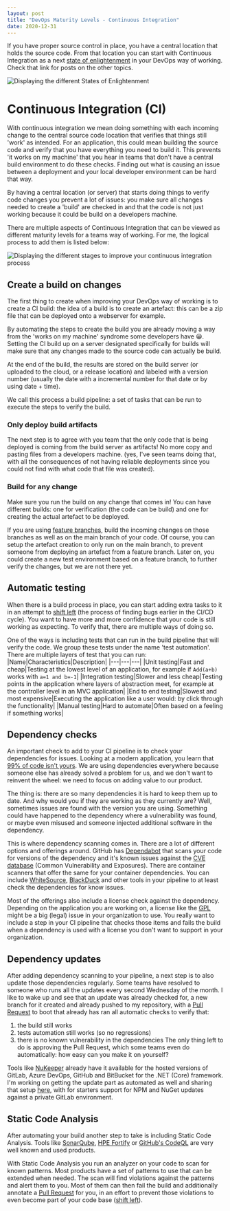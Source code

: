 ```yaml
---
layout: post
title: "DevOps Maturity Levels - Continuous Integration"
date: 2020-12-31
---
```


If you have proper source control in place, you have a central location that holds the source code. From that location you can start with Continuous Integration as a next [state of enlightenment](/blog/2020/2020/12/31/DevOps-Maturity-Levels) in your DevOps way of working. Check that link for posts on the other topics.

![Displaying the different States of Enlightenment](/images/2020/20201231/2020/20201231_01_StatesOfEnlightenment.png)


# Continuous Integration (CI)
With continuous integration we mean doing something with each incoming change to the central source code location that verifies that things still 'work' as intended. For an application, this could mean building the source code and verify that you have everything you need to build it. This prevents 'it works on my machine' that you hear in teams that don't have a central build environment to do these checks. Finding out what is causing an issue between a deployment and your local developer environment can be hard that way.

By having a central location (or server) that starts doing things to verify code changes you prevent a lot of issues: you make sure all changes needed to create a 'build' are checked in and that the code is not just working because it could be build on a developers machine.

There are multiple aspects of Continuous Integration that can be viewed as different maturity levels for a teams way of working. For me, the logical process to add them is listed below:

![Displaying the different stages to improve your continuous integration process](/images/2020/20201231/2020/20201231_02_ContinuousIntegration.png)

## Create a build on changes
The first thing to create when improving your DevOps way of working is to create a CI build: the idea of a build is to create an artefact: this can be a zip file that can be deployed onto a webserver for example.

By automating the steps to create the build you are already moving a way from the 'works on my machine' syndrome some developers have 😀. Setting the CI build up on a server designated specifically for builds will make sure that any changes made to the source code can actually be build.

At the end of the build, the results are stored on the build server (or uploaded to the cloud, or a release location) and labeled with a version number (usually the date with a incremental number for that date or by using date + time).

We call this process a build pipeline: a set of tasks that can be run to execute the steps to verify the build.

### Only deploy build artifacts
The next step is to agree with you team that the only code that is being deployed is coming from the build server as artifacts! No more copy and pasting files from a developers machine. (yes, I've seen teams doing that, with all the consequences of not having reliable deployments since you could not find with what code that file was created).

### Build for any change
Make sure you run the build on any change that comes in! You can have different builds: one for verification (the code can be build) and one for creating the actual artefact to be deployed.

If you are using [feature branches](https://www.atlassian.com/git/tutorials/comparing-workflows/gitflow-workflow), build the incoming changes on those branches as well as on the main branch of your code. Of course, you can setup the artefact creation to only run on the main branch, to prevent someone from deploying an artefact from a feature branch. Later on, you could create a new test environment based on a feature branch, to further verify the changes, but we are not there yet.

## Automatic testing
When there is a build process in place, you can start adding extra tasks to it in an attempt to [shift left](https://www.youtube.com/watch?v=E4UD1dloNM8&list=PLXVVwOM8uv2wQyhQ7mB_Nv_iXyMuXf-GT&index=2&t=2s) (the process of finding bugs earlier in the CI/CD cycle). You want to have more and more confidence that your code is still working as expecting. To verify that, there are multiple ways of doing so.

One of the ways is including tests that can run in the build pipeline that will verify the code. We group these tests under the name 'test automation'. There are multiple layers of test that you can run:
|Name|Characteristics|Description|
|---|---|---|
|Unit testing|Fast and cheap|Testing at the lowest level of an application, for example if `Add(a+b)` works with `a=1 and b=-1`|
|Integration testing|Slower and less cheap|Testing points in the application where layers of abstraction meet, for example at the controller level in an MVC application|
|End to end testing|Slowest and most expensive|Executing the application like a user would: by click through the functionality|
|Manual testing|Hard to automate|Often based on a feeling if something works|

## Dependency checks
An important check to add to your CI pipeline is to check your dependencies for issues. Looking at a modern application, you learn that [99% of code isn't yours](https://jessehouwing.net/99-percent-of-code-isnt-yours/). We are using dependencies everywhere because someone else has already solved a problem for us, and we don't want to reinvent the wheel: we need to focus on adding value to our product.

The thing is: there are so many dependencies it is hard to keep them up to date. And why would you if they are working as they currently are? Well, sometimes issues are found with the version you are using. Something could have happened to the dependency where a vulnerability was found, or maybe even misused and someone injected additional software in the dependency.

This is where dependency scanning comes in. There are a lot of different options and offerings around. GitHub has [Dependabot](https://github.blog/2020/2020-06-01-keep-all-your-packages-up-to-date-with-dependabot/) that scans your code for versions of the dependency and it's known issues against the [CVE database](https://cve.mitre.org/) (Common Vulnerability and Exposures). There are container scanners that offer the same for your container dependencies.
You can include [WhiteSource](https://www.whitesourcesoftware.com/), [BlackDuck](https://www.blackducksoftware.com/) and other tools in your pipeline to at least check the dependencies for know issues.

Most of the offerings also include a license check against the dependency. Depending on the application you are working on, a license like the [GPL](https://www.gnu.org/licenses/gpl-3.0.en.html) might be a big (legal) issue in your organization to use. You really want to include a step in your CI pipeline that checks those items and fails the build when a dependency is used with a license you don't want to support in your organization.

## Dependency updates
After adding dependency scanning to your pipeline, a next step is to also update those dependencies regularly. Some teams have resolved to someone who runs all the updates every second Wednesday of the month. I like to wake up and see that an update was already checked for, a new branch for it created and already pushed to my repository, with a [Pull Request](https://docs.github.com/en/github/collaborating-with-issues-and-pull-requests/about-pull-requests) to boot that already has ran all automatic checks to verify that:
1. the build still works
1. tests automation still works (so no regressions)
1. there is no known vulnerability in the dependencies
The only thing left to do is approving the Pull Request, which some teams even do automatically: how easy can you make it on yourself?

Tools like [NuKeeper](https://nukeeper.com/) already have it available for the hosted versions of GitLab, Azure DevOps, GitHub and BitBucket for the .NET (Core) framework.
I'm working on getting the update part as automated as well and sharing that setup [here](https://github.com/rajbos/dependency-updates), with for starters support for NPM and NuGet updates against a private GitLab environment.

## Static Code Analysis
After automating your build another step to take is including Static Code Analysis. Tools like [SonarQube](https://www.sonarqube.org/), [HPE Fortify](https://www.microfocus.com/en-us/products/static-code-analysis-sast/overview) or [GitHub's CodeQL](https://docs.github.com/en/free-pro-team@latest/github/finding-security-vulnerabilities-and-errors-in-your-code/about-code-scanning) are very well known and used products.

With Static Code Analysis you run an analyzer on your code to scan for known patterns. Most products have a set of patterns to use that can be extended when needed. The scan will find violations against the patterns and alert them to you. Most of them can then fail the build and additionally annotate a [Pull Request](https://docs.github.com/en/github/collaborating-with-issues-and-pull-requests/about-pull-requests) for you, in an effort to prevent those violations to even become part of your code base ([shift left](https://www.youtube.com/watch?v=E4UD1dloNM8&list=PLXVVwOM8uv2wQyhQ7mB_Nv_iXyMuXf-GT&index=2&t=2s)).